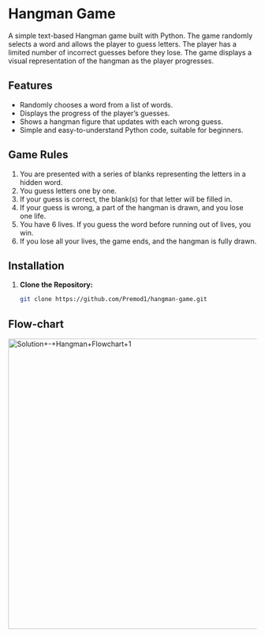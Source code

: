# Hangman Game

A simple text-based Hangman game built with Python. The game randomly selects a word and allows the player to guess letters. The player has a limited number of incorrect guesses before they lose. The game displays a visual representation of the hangman as the player progresses.

## Features
- Randomly chooses a word from a list of words.
- Displays the progress of the player’s guesses.
- Shows a hangman figure that updates with each wrong guess.
- Simple and easy-to-understand Python code, suitable for beginners.

## Game Rules
1. You are presented with a series of blanks representing the letters in a hidden word.
2. You guess letters one by one.
3. If your guess is correct, the blank(s) for that letter will be filled in.
4. If your guess is wrong, a part of the hangman is drawn, and you lose one life.
5. You have 6 lives. If you guess the word before running out of lives, you win.
6. If you lose all your lives, the game ends, and the hangman is fully drawn.

## Installation
1. **Clone the Repository:**
   ```bash
   git clone https://github.com/Premod1/hangman-game.git


## Flow-chart
<img width="588" alt="Solution+-+Hangman+Flowchart+1" src="https://github.com/user-attachments/assets/7d6685dd-a709-4bb7-8adb-ee6432867f88">
